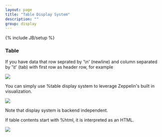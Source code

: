 ```yaml
---
layout: page
title: "Table Display System"
description: ""
group: display
---
```

<!--
Licensed under the Apache License, Version 2.0 (the "License");
you may not use this file except in compliance with the License.
You may obtain a copy of the License at

http://www.apache.org/licenses/LICENSE-2.0

Unless required by applicable law or agreed to in writing, software
distributed under the License is distributed on an "AS IS" BASIS,
WITHOUT WARRANTIES OR CONDITIONS OF ANY KIND, either express or implied.
See the License for the specific language governing permissions and
limitations under the License.
-->
{% include JB/setup %}


### Table

If you have data that row seprated by '\n' (newline) and column separated by '\t' (tab) with first row as header row, for example

<img src="../../assets/themes/zeppelin/img/screenshots/display_table.png" />

You can simply use %table display system to leverage Zeppelin's built in visualization.

<img src="../../assets/themes/zeppelin/img/screenshots/display_table1.png" />

Note that display system is backend independent.

If table contents start with %html, it is interpreted as an HTML.

<img src="../../assets/themes/zeppelin/img/screenshots/display_table_html.png" />
